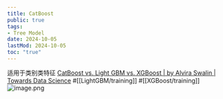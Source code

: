 ```yaml
---
title: CatBoost
public: true
tags:
- Tree Model
date: 2024-10-05
lastMod: 2024-10-05
toc: "true"
---
```


适用于类别类特征
[CatBoost vs. Light GBM vs. XGBoost | by Alvira Swalin | Towards Data Science](https://towardsdatascience.com/catboost-vs-light-gbm-vs-xgboost-5f93620723db) #[[LightGBM/training]] #[[XGBoost/training]]
![image.png](/assets/image_1698767678047_0.png)